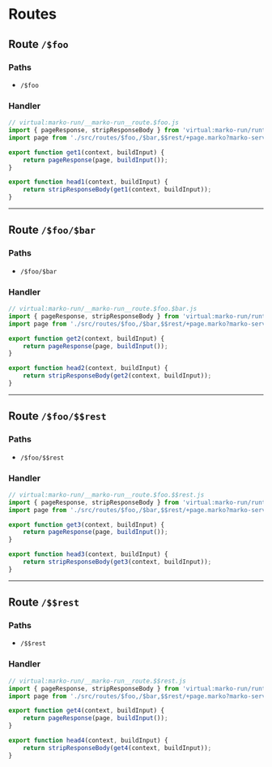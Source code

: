 # Routes

## Route `/$foo`
### Paths
  - `/$foo`
### Handler
```js
// virtual:marko-run/__marko-run__route.$foo.js
import { pageResponse, stripResponseBody } from 'virtual:marko-run/runtime/internal';
import page from './src/routes/$foo,/$bar,$$rest/+page.marko?marko-server-entry';

export function get1(context, buildInput) {
	return pageResponse(page, buildInput());
}

export function head1(context, buildInput) {
	return stripResponseBody(get1(context, buildInput));
}
```
---
## Route `/$foo/$bar`
### Paths
  - `/$foo/$bar`
### Handler
```js
// virtual:marko-run/__marko-run__route.$foo.$bar.js
import { pageResponse, stripResponseBody } from 'virtual:marko-run/runtime/internal';
import page from './src/routes/$foo,/$bar,$$rest/+page.marko?marko-server-entry';

export function get2(context, buildInput) {
	return pageResponse(page, buildInput());
}

export function head2(context, buildInput) {
	return stripResponseBody(get2(context, buildInput));
}
```
---
## Route `/$foo/$$rest`
### Paths
  - `/$foo/$$rest`
### Handler
```js
// virtual:marko-run/__marko-run__route.$foo.$$rest.js
import { pageResponse, stripResponseBody } from 'virtual:marko-run/runtime/internal';
import page from './src/routes/$foo,/$bar,$$rest/+page.marko?marko-server-entry';

export function get3(context, buildInput) {
	return pageResponse(page, buildInput());
}

export function head3(context, buildInput) {
	return stripResponseBody(get3(context, buildInput));
}
```
---
## Route `/$$rest`
### Paths
  - `/$$rest`
### Handler
```js
// virtual:marko-run/__marko-run__route.$$rest.js
import { pageResponse, stripResponseBody } from 'virtual:marko-run/runtime/internal';
import page from './src/routes/$foo,/$bar,$$rest/+page.marko?marko-server-entry';

export function get4(context, buildInput) {
	return pageResponse(page, buildInput());
}

export function head4(context, buildInput) {
	return stripResponseBody(get4(context, buildInput));
}
```
